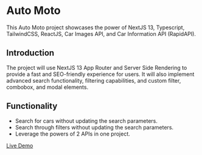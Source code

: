 # Auto Moto

This Auto Moto project showcases the power of NextJS 13, Typescript, TailwindCSS, ReactJS, Car Images API, and Car Information API (RapidAPI).

## Introduction
The project will use NextJS 13 App Router and Server Side Rendering to provide a fast and SEO-friendly experience for users. It will also implement advanced search functionality, filtering capabilities, and custom filter, combobox, and modal elements.

## Functionality
- Search for cars without updating the search parameters.
- Search through filters without updating the search parameters.
- Leverage the powers of 2 APIs in one project.

[Live Demo](https://auto-moto-alay.vercel.app/)
